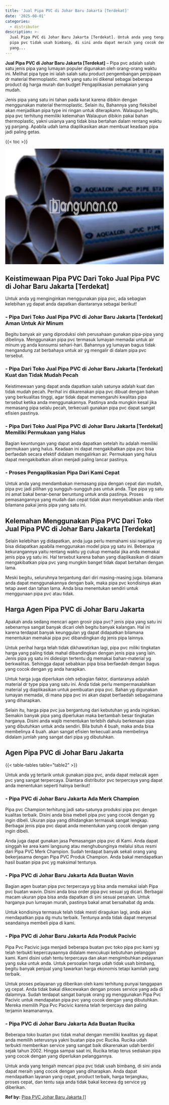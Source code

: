 ```yaml
---
title: 'Jual Pipa PVC di Johar Baru Jakarta [Terdekat]'
date: '2025-08-01'
categories:
  - distributor
description: >-
  Jual Pipa PVC di Johar Baru Jakarta [Terdekat]. Untuk anda yang tengah mencari
  pipa pvc tidak usah bimbang, di sini anda dapat meraih yang cocok dengan
  yang...
---
```


**Jual Pipa PVC di Johar Baru Jakarta \[Terdekat\]** – Pipa pvc adalah salah satu jenis pipa yang lumayan populer digunakan oleh orang-orang waktu ini. Melihat pipa type ini ialah salah satu product pengembangan perpipaan dr material thermoplastic. merk yang satu ini dikenal sebagai beberapa product dg harga murah dan budget Pengaplikasian pemakaian yang mudah.

Jenis pipa yang satu ini tahan pada karat karena dibikin dengan menggunakan material thermoplastic. Selain itu, Bahannya yang fleksibel akan menjadikan pipa type ini ringan untuk diterapkann. Walaupun begitu, pipa pvc terhitung memiliki kelemahan Walaupun dibikin pakai bahan thermoplastic, yakni usianya yang tidak bisa bertahan dalam rentang waktu yg panjang. Apabila udah lama diaplikasikan akan membuat keadaan pipa jadi paling getas.

{{< toc >}}

![Jual Pipa PVC di Johar Baru Jakarta [Terdekat]](/images/jaul-pipa-pvc-57.png)

## Keistimewaan Pipa PVC Dari Toko Jual Pipa PVC di Johar Baru Jakarta \[Terdekat\]

Untuk anda yg menginginkan menggunakan pipa pvc, ada sebagian kelebihan yg dapat anda dapatkan diantaranya sebagai berikut!

### \- Pipa Dari Toko Jual Pipa PVC di Johar Baru Jakarta \[Terdekat\] Aman Untuk Air Minum

Begitu banyak air yang diproduksi oleh perusahaan gunakan pipa-pipa yang dibelinya. Menggunakan pipa pvc termasuk lumayan memadai untuk air minum yg anda konsumsi sehari-hari. Bahannya yg lumayan bagus tidak mengandung zat berbahaya untuk air yg mengalir di dalam pipa pvc tersebut.

### \- Pipa Dari Toko Jual Pipa PVC di Johar Baru Jakarta \[Terdekat\] Kuat dan Tidak Mudah Pecah

Keistimewaan yang dapat anda dapatkan salah satunya adalah kuat dan tidak mudah pecah. Perihal ini dikarenakan pipa pvc dibuat dengan bahan yang berkualitas tinggi, agar tidak dapat memengaruhi kwalitas pipa tersebut ketika anda menggunakannya. Pastinya anda mungkin kesal jika memasang pipa selalu pecah, terkecuali gunakan pipa pvc dapat sangat efisien pastinya.

### \- Pipa Dari Toko Jual Pipa PVC di Johar Baru Jakarta \[Terdekat\] Memiliki Permukaan yang Halus

Bagian keuntungan yang dapat anda dapatkan setelah itu adalah memiliki permukaan yang halus. Keadaan ini dapat mengakibatkan pipa pvc bisa berfaedah secara efektif didalam mengalirkan air. Permukaan yang halus dapat mengakibatkan aliran menjadi paling lancar pastinya.

### \- Proses Pengaplikasian Pipa Dari Kami Cepat

Untuk anda yang mendambakan memasang pipa dengan cepat dan mudah, pipa pvc jadi pilihan yg sungguh-sungguh pas untuk anda. Tipe pipa yg satu ini amat bakal benar-benar beruntung untuk anda pastinya. Proses pemasangannya yang mudah dan cepat tidak akan menyebabkan anda ribet bilamana pakai jenis pipa yang satu ini.

## Kelemahan Menggunakan Pipa PVC Dari Toko Jual Pipa PVC di Johar Baru Jakarta \[Terdekat\]

Selain kelebihan yg didapatkan, anda juga perlu memahami sisi negative yg bisa didapatkan apabila menggunakan model pipa yg satu ini. Beberapa kekurangannya yaitu rentang waktu yg cukup memadai jika anda memakai jenis pipa yg satu ini. Hal tersebut karena bahan yang diaplikasikan di dalam mengakibatkan pipa pvc yang mungkin banget tidak dapat bertahan dengan lama.

Meski begitu, seluruhnya tergantung dari diri masing-masing juga. bilamana anda dapat menggunakannya dengan baik, maka pipa pvc kondisinya akan tetap awet dan tahan lama. Anda bisa menentukan sendiri untuk menggunaan pipa pvc atau tidak.

## Harga Agen Pipa PVC di Johar Baru Jakarta

Apakah anda sedang mencari agen grosir pipa pvc? jenis pipa yang satu ini sebenarnya sangat banyak dicari oleh begitu banyak kalangan. Hal ini karena terdapat banyak keunggulan yg dapat didapatkan bilamana menentukan memakai pipa pvc dibandingkan dg jenis pipa lainnya.

Untuk perihal harga telah tidak dikhawatirkan lagi, pipa pvc miliki tingkatan harga yang paling tidak mahal dibandingkan dengan jenis pipa yang lain. Jenis pipa yg satu ini didesign tertentu dg memakai bahan-material yg berkwalitas. Sehingga dapat sebabkan pipa bisa berfaedah dengan bagus yang cocok dengan yg anda harapkan.

Untuk harga juga diperlukan oleh sebagian faktor, diantaranya adalah material dr type pipa yang satu ini. Anda tidak perlu mempermasalahkan material yg diaplikasikan untuk pembuatan pipa pvc. Bahan yg digunakan lumayan memadai, di mana pipa pvc ini akan dapat berfaedah sebagaimana yang diharapkan.

Selain itu, harga pipa pvc jua bergantung dari kebutuhan yg anda inginkan. Semakin banyak pipa yang diperlukan maka bertambah besar tingkatan harganya. Disini anda wajib menentukan terlebih dahulu berkenaan pipa yang dibutuhkan untuk anda sendiri. Bila butuh 4 buah, maka anda bisa membelinya 4 buah. akan sangat efisien terkecuali anda membelinya didalam jumlah yang sangat dari pipa yg dibutuhkan.

## Agen Pipa PVC di Johar Baru Jakarta

{{< table-tables table="table2" >}}

Untuk anda yg tertarik untuk gunakan pipa pvc, anda dapat melacak agen pvc yang sangat terpercaya. Diantara distributor pvc terpercaya yang dapat anda menentukan seperti halnya berikut!

### \- Pipa PVC di Johar Baru Jakarta Ada Merk Champion

Pipa pvc Champion terhitung jadi satu-satunya produksi pipa pvc dengan kualitas terbaik. Disini anda bisa mebeli pipa pvc yang cocok dengan yg ingin dibeli. Ukuran pipa yang dihidangkan termasuk sangat lengkap. Berbagai jenis pipa pvc dapat anda menentukan yang cocok dengan yang ingin dibeli.

Anda juga dapat gunakan jasa Pemasangan pipa pvc di Kami. Anda dapat singgah ke area kami langsung atau menghubunginya melalui situs resmi dari Pipa PVC Merk Champion. Sudah terdapat banyak sekali orang yang bekerjasama dengan Pipa PVC Produk Champion. Anda bakal mendapatkan hasil buatan pipa pvc yg maksimal tentunya.

### \- Pipa PVC di Johar Baru Jakarta Ada Buatan Wavin

Bagian agen buatan pipa pvc terpercaya yg bisa anda memakai ialah Pipa pvc buatan wavin. Disini anda bisa order pipa pvc sesuai yg dicari. Berbagai macam ukuran pipa bisa anda dapatkan di sini sesuai pesanan. Untuk harganya pun lumayan murah, pastinya bakal amat bersahabat dg anda.

Untuk kondisinya termasuk telah tidak mesti diragukan lagi, anda akan mendapatkan pipa dg mutu terbaik. Tentunya anda tidak dapat menyesal seandainya membeli pipa di kami.

### \- Pipa PVC di Johar Baru Jakarta Ada Produk Pacivic

Pipa Pvc Pacivic juga menjadi beberapa buatan pvc toko pipa pvc kami yg telah terbukti kepercayaannya didalam mencukupi kebutuhan pelanggan kami. Kami disini udah tentu terpercaya dan akan mengimbuhkan pelayanan yang suka untuk anda. Untuk persoalan harga udah tidak usah bimbang, begitu banyak penjual yang tawarkan harga ekonomis tetapi kamilah yang terbaik.

Untuk proses pelayanan yg diberikan oleh kami terhitung punyai tanggapan yg cepat. Anda tidak bakal dikecewakan dengan proses service yang ada di dalamnya. Sudah terdapat sangat banyak orang yg menggunakan Pipa Pvc Pacivic untuk mendapatan pipa pvc yang cocok dengan yang dibutuhkan. Mereka memilih Pipa Pvc Pacivic karena telah terpercaya dan paling terjamin keamanannya.

### \- Pipa PVC di Johar Baru Jakarta Ada Buatan Rucika

Beberapa toko buatan pvc tidak mahal dengan memiliki kwalitas yg dapat anda memilih seterusnya yakni buatan pipa pvc Rucika. Rucika udah terbukti memberikan service yang sangat baik dikarenakan udah berdiri sejak tahun 2002. Hingga sampai saat ini, Rucika tetap terus sediakan pipa yang cocok dengan yang diperlukan pelanggannya.

Untuk anda yang tengah mencari pipa pvc tidak usah bimbang, di sini anda dapat meraih yang cocok dengan yang diharapkan. Anda dapat mendapatkan layanan yang cepat, product terbaik, harga terjangkau, proses cepat, dan tentu saja anda tidak bakal kecewa dg service yg diberikan.

**Ref by:** [Pipa PVC Johar Baru Jakarta []](https://id.wikipedia.org/wiki/Pipa)
